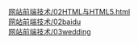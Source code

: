 [网站前端技术/02HTML与HTML5.html](https://study1994.github.io/course_api/网站前端技术/02HTML与HTML5.html)                    
[网站前端技术/02baidu](https://study1994.github.io/course_api/网站前端技术/02baidu/index.html)                      
[网站前端技术/03wedding](https://study1994.github.io/course_api/网站前端技术/03wedding/index.html)      